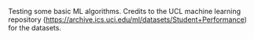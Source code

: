 Testing some basic ML algorithms. Credits to the UCL machine learning repository (https://archive.ics.uci.edu/ml/datasets/Student+Performance) for the datasets.

